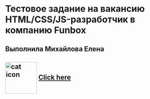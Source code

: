 # Тестовое задание на вакансию HTML/CSS/JS-разработчик в компанию Funbox
Выполнила Михайлова Елена
---

 <img align="center" src="https://user-images.githubusercontent.com/96042722/214089157-75889fd3-c473-472c-aee3-8b49aa9e2ec9.png" width="100px" height="100px"
       alt="cat icon"/>
  <a href="https://elenamihailova.github.io/Funbox/"> Click here </a>
---

